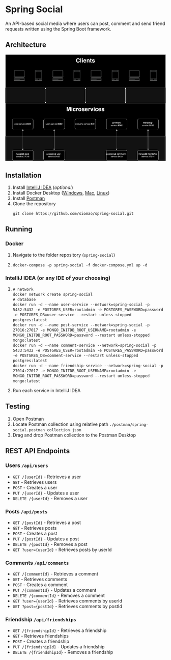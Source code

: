 # Spring Social
An API-based social media where users can post, comment and send friend requests written using the Spring Boot framework.

## Architecture
![architecture](./docs/assets/images/infrastructure.png)

## Installation

1. Install [IntelliJ IDEA](https://www.jetbrains.com/idea/download) (*optional*)
2. Install Docker Desktop
   ([Windows](https://docs.docker.com/desktop/install/windows-install/),
   [Mac](https://docs.docker.com/desktop/install/mac-install/),
   [Linux](https://docs.docker.com/desktop/install/linux-install/))
3. Install [Postman](https://www.postman.com/downloads/)
4. Clone the repository
   ```shell
   git clone https://github.com/siomao/spring-social.git
   ```

## Running

### Docker
1. Navigate to the folder repository (`spring-social`)
2. ```shell
   docker-compose -p spring-social -f docker-compose.yml up -d
   ```
### IntelliJ IDEA (or any IDE of your choosing)
1. ```shell
   # network
   docker network create spring-social
   # database
   docker run -d --name user-service --network=spring-social -p 5432:5432 -e POSTGRES_USER=rootadmin -e POSTGRES_PASSWORD=password -e POSTGRES_DB=user-service --restart unless-stopped postgres:latest
   docker run -d --name post-service --network=spring-social -p 27016:27017 -e MONGO_INITDB_ROOT_USERNAME=rootadmin -e MONGO_INITDB_ROOT_PASSWORD=password --restart unless-stopped mongo:latest
   docker run -d --name comment-service --network=spring-social -p 5433:5432 -e POSTGRES_USER=rootadmin -e POSTGRES_PASSWORD=password -e POSTGRES_DB=comment-service --restart unless-stopped postgres:latest
   docker run -d --name friendship-service --network=spring-social -p 27014:27017 -e MONGO_INITDB_ROOT_USERNAME=rootadmin -e MONGO_INITDB_ROOT_PASSWORD=password --restart unless-stopped mongo:latest
   ```
2. Run each service in IntelliJ IDEA

## Testing
1. Open Postman
2. Locate Postman collection using relative path `./postman/spring-social.postman_collection.json`
3. Drag and drop Postman collection to the Postman Desktop

## REST API Endpoints

### Users `/api/users`

* `GET /{userId}` - Retrieves a user
* `GET` - Retrieves users
* `POST` - Creates a user
* `PUT /{userId}` - Updates a user
* `DELETE /{userId}` - Removes a user

### Posts `/api/posts`

* `GET /{postId}` - Retrieves a post
* `GET` - Retrieves posts
* `POST` - Creates a post
* `PUT /{postId}` - Updates a post
* `DELETE /{postId}` - Removes a post
* `GET ?user={userId}` - Retrieves posts by userId

### Comments `/api/comments`

* `GET /{commentId}` - Retrieves a comment
* `GET` - Retrieves comments
* `POST` - Creates a comment
* `PUT /{commentId}` - Updates a comment
* `DELETE /{commentId}` - Removes a comment
* `GET ?user={userId}` - Retrieves comments by userId
* `GET ?post={postId}` - Retrieves comments by postId

### Friendship `/api/friendships`

* `GET /{friendshipId}` - Retrieves a friendship
* `GET` - Retrieves friendships
* `POST` - Creates a friendship
* `PUT /{friendshipId}` - Updates a friendship
* `DELETE /{friendshipId}` - Removes a friendship
